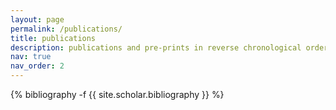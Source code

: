 ```yaml
---
layout: page
permalink: /publications/
title: publications
description: publications and pre-prints in reverse chronological order
nav: true
nav_order: 2
---
```

<!-- _pages/publications.md -->
<div class="publications">

{% bibliography -f {{ site.scholar.bibliography }} %}

</div>
